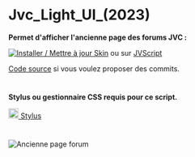 # **Jvc_Light_UI_(2023)**

**Permet d'afficher l'ancienne page des forums JVC :**

[![Installer / Mettre à jour Skin](https://img.shields.io/badge/Installer%20/%20Mettre%20%C3%A0%20jour%20le%20Skin-Green?style=for-the-badge&color=1E971E)](https://userstyles.world/api/style/17542.user.css) ou sur <a href="https://jvscript.fr/skin/jvc-light-ui-2023" target="_blank">JVScript</a>

<a href="https://github.com/Atlantis-GitH/Jvc_Light_UI/blob/main/No_Round_JVC_CSS_Stylus_4.4.7.css" target="_blank">Code source</a> si vous voulez proposer des commits.

#

**Stylus ou gestionnaire CSS requis pour ce script.**

<a href="https://github.com/openstyles/stylus/?tab=readme-ov-file#releases" target="_blank"><img src="https://avatars.githubusercontent.com/u/29350089?s=48&v=4" alt="Stylus" width="20"/> Stylus</a>

#

![Ancienne page forum](https://userstyles.world/preview/17542/2.webp)
